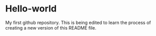 # Hello-world
My first github repository.
This is being edited to learn the process of creating a new version of this README file.
